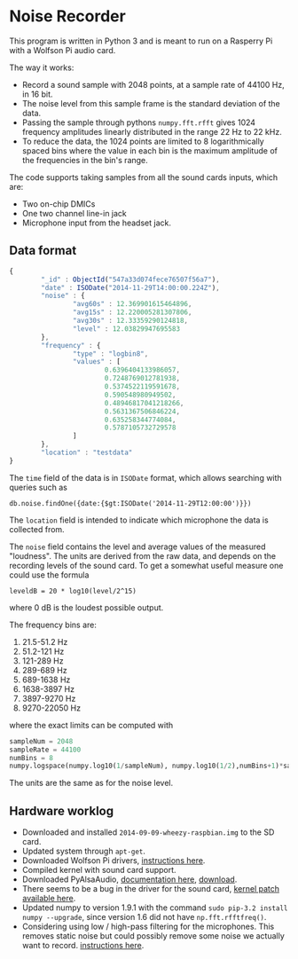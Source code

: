 Noise Recorder
==============

This program is written in Python 3 and is meant to run on a Rasperry Pi with a Wolfson Pi audio card.

The way it works:
* Record a sound sample with 2048 points, at a sample rate of 44100 Hz, in 16 bit.
* The noise level from this sample frame is the standard deviation of the data.
* Passing the sample through pythons `numpy.fft.rfft` gives 1024 frequency amplitudes linearly distributed in the range 22 Hz to 22 kHz.
* To reduce the data, the 1024 points are limited to 8 logarithmically spaced bins where the value in each bin is the maximum amplitude
  of the frequencies in the bin's range.

The code supports taking samples from all the sound cards inputs, which are:
* Two on-chip DMICs
* One two channel line-in jack
* Microphone input from the headset jack.

## Data format

```javascript
{
        "_id" : ObjectId("547a33d074fece76507f56a7"),
        "date" : ISODate("2014-11-29T14:00:00.224Z"),
        "noise" : {
                "avg60s" : 12.369901615464896,
                "avg15s" : 12.220005281307806,
                "avg30s" : 12.33359290124818,
                "level" : 12.03829947695583
        },
        "frequency" : {
                "type" : "logbin8",
                "values" : [
                        0.6396404133986057,
                        0.7248769012781938,
                        0.5374522119591678,
                        0.590548980949502,
                        0.48946817041218266,
                        0.5631367506846224,
                        0.635258344774084,
                        0.5787105732729578
                ]
        },
        "location" : "testdata"
}
```

The `time` field of the data is in `ISODate` format, which allows searching with queries such as

`db.noise.findOne({date:{$gt:ISODate('2014-11-29T12:00:00')}})`

The `location` field is intended to indicate which microphone the data is collected from.

The `noise` field contains the level and average values of the measured "loudness". 
The units are derived from the raw data, and depends on the recording levels of the
sound card. To get a somewhat useful measure one could use the formula

`leveldB = 20 * log10(level/2^15)`

where 0 dB is the loudest possible output.

The frequency bins are:

1.  21.5-51.2 Hz
2.  51.2-121 Hz
3.  121-289 Hz
4.  289-689 Hz
5.  689-1638 Hz
6.  1638-3897 Hz
7.  3897-9270 Hz
8.  9270-22050 Hz

where the exact limits can be computed with 
```python
sampleNum = 2048
sampleRate = 44100
numBins = 8
numpy.logspace(numpy.log10(1/sampleNum), numpy.log10(1/2),numBins+1)*sampleRate
```

The units are the same as for the noise level.



## Hardware worklog

* Downloaded and installed `2014-09-09-wheezy-raspbian.img` to the SD card.
* Updated system through `apt-get`.
* Downloaded Wolfson Pi drivers, [instructions here](http://www.element14.com/community/thread/31714/l/instructions-for-compiling-the-wolfson-audio-card-kernel-drivers-and-supported-use-cases).
* Compiled kernel with sound card support.
* Downloaded PyAlsaAudio, [documentation here](http://pyalsaaudio.sourceforge.net/), [download](http://sourceforge.net/projects/pyalsaaudio/).
* There seems to be a bug in the driver for the sound card, [kernel patch available here](http://www.element14.com/community/thread/32623/l/driver-instability-issue).
* Updated numpy to version 1.9.1 with the command `sudo pip-3.2 install numpy --upgrade`, since version 1.6 did not have `np.fft.rfftfreq()`.
* Considering using low / high-pass filtering for the microphones. This removes static noise but could possibly remove some noise we actually want to record.
  [instructions here](http://www.element14.com/community/thread/32434/l/wolfson--voice-record-volume-too-low-using-dmic).


